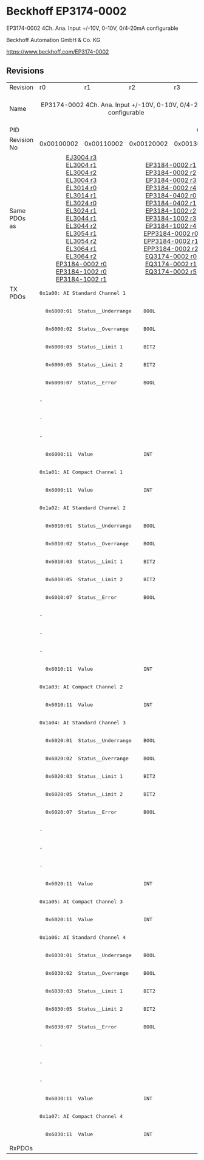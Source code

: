 # Beckhoff EP3174-0002

EP3174-0002 4Ch. Ana. Input +/-10V, 0-10V, 0/4-20mA configurable

Beckhoff Automation GmbH & Co. KG

https://www.beckhoff.com/EP3174-0002

## Revisions
<table>
<tr>
<td>Revision</td>
<td>r0</td>
<td>r1</td>
<td>r2</td>
<td>r3</td>
<td>r4</td>
<td>r5</td>
<td>r6</td>
<td>r7</td>
</tr>
<tr>
<td>Name</td>
<td colspan=4 align="center">EP3174-0002 4Ch. Ana. Input +/-10V, 0-10V, 0/4-20mA configurable</td>
<td colspan=2 align="center">EP3174-0002 4Ch. Ana. Input +/-10V, 0-10V, 0/4-20mA, +/-10mA configurable</td>
<td colspan=2 align="center">EP3174-0002 4Ch. Ana. Input +/-10V, 0-10V, 0/4-20mA configurable</td>
</tr>
<tr>
<td>PID</td>
<td colspan=8 align="center">0x0c664052</td>
</tr>
<tr>
<td>Revision No</td>
<td>0x00100002</td>
<td>0x00110002</td>
<td>0x00120002</td>
<td>0x00130002</td>
<td>0x00140002</td>
<td>0x00150002</td>
<td>0x00160002</td>
<td>0x00170002</td>
</tr>
<tr>
<td>Same PDOs as</td>
<td colspan=2 align="center"><a href="EJ3004.md">EJ3004 r3</a><br/><a href="EL3004.md">EL3004 r1</a><br/><a href="EL3004.md">EL3004 r2</a><br/><a href="EL3004.md">EL3004 r3</a><br/><a href="EL3014.md">EL3014 r0</a><br/><a href="EL3014.md">EL3014 r1</a><br/><a href="EL3024.md">EL3024 r0</a><br/><a href="EL3024.md">EL3024 r1</a><br/><a href="EL3044.md">EL3044 r1</a><br/><a href="EL3044.md">EL3044 r2</a><br/><a href="EL3054.md">EL3054 r1</a><br/><a href="EL3054.md">EL3054 r2</a><br/><a href="EL3064.md">EL3064 r1</a><br/><a href="EL3064.md">EL3064 r2</a><br/><a href="EP3184-0002.md">EP3184-0002 r0</a><br/><a href="EP3184-1002.md">EP3184-1002 r0</a><br/><a href="EP3184-1002.md">EP3184-1002 r1</a></td>
<td colspan=2 align="center"><a href="EP3184-0002.md">EP3184-0002 r1</a><br/><a href="EP3184-0002.md">EP3184-0002 r2</a><br/><a href="EP3184-0002.md">EP3184-0002 r3</a><br/><a href="EP3184-0002.md">EP3184-0002 r4</a><br/><a href="EP3184-0402.md">EP3184-0402 r0</a><br/><a href="EP3184-0402.md">EP3184-0402 r1</a><br/><a href="EP3184-1002.md">EP3184-1002 r2</a><br/><a href="EP3184-1002.md">EP3184-1002 r3</a><br/><a href="EP3184-1002.md">EP3184-1002 r4</a><br/><a href="EPP3184-0002.md">EPP3184-0002 r0</a><br/><a href="EPP3184-0002.md">EPP3184-0002 r1</a><br/><a href="EPP3184-0002.md">EPP3184-0002 r2</a><br/><a href="EQ3174-0002.md">EQ3174-0002 r0</a><br/><a href="EQ3174-0002.md">EQ3174-0002 r1</a><br/><a href="EQ3174-0002.md">EQ3174-0002 r5</a></td>
<td colspan=2 align="center"></td>
<td><a href="EPP3174-0002.md">EPP3174-0002 r0</a></td>
<td><a href="EP3184-0002.md">EP3184-0002 r5</a><br/><a href="EP3184-0402.md">EP3184-0402 r2</a><br/><a href="EP3184-1002.md">EP3184-1002 r5</a><br/><a href="EPP3184-0002.md">EPP3184-0002 r3</a><br/><a href="EQ3174-0002.md">EQ3174-0002 r7</a></td>
</tr>
<tr>
<td rowspan=48 valign=top>TX PDOs</td>
<td colspan=8 align="left"><pre>0x1a00: AI Standard Channel 1</pre></td>
<td></td>
</tr>
<tr>
<td colspan=8 align="left"><pre>  0x6000:01  Status__Underrange    BOOL</pre></td>
</tr>
<tr>
<td colspan=8 align="left"><pre>  0x6000:02  Status__Overrange     BOOL</pre></td>
</tr>
<tr>
<td colspan=8 align="left"><pre>  0x6000:03  Status__Limit 1       BIT2</pre></td>
</tr>
<tr>
<td colspan=8 align="left"><pre>  0x6000:05  Status__Limit 2       BIT2</pre></td>
</tr>
<tr>
<td colspan=8 align="left"><pre>  0x6000:07  Status__Error         BOOL</pre></td>
</tr>
<tr>
<td colspan=4 align="left"><pre>-</pre></td>
<td colspan=4 align="left"><pre>  0x6000:0e  Status__Sync error    BOOL</pre></td>
</tr>
<tr>
<td colspan=4 align="left"><pre>-</pre></td>
<td colspan=4 align="left"><pre>  0x6000:0f  Status__TxPDO State   BOOL</pre></td>
</tr>
<tr>
<td colspan=4 align="left"><pre>-</pre></td>
<td colspan=4 align="left"><pre>  0x6000:10  Status__TxPDO Toggle  BOOL</pre></td>
</tr>
<tr>
<td colspan=8 align="left"><pre>  0x6000:11  Value                 INT</pre></td>
</tr>
<tr>
<td colspan=8 align="left"><pre>0x1a01: AI Compact Channel 1</pre></td>
</tr>
<tr>
<td colspan=8 align="left"><pre>  0x6000:11  Value                 INT</pre></td>
</tr>
<tr>
<td colspan=8 align="left"><pre>0x1a02: AI Standard Channel 2</pre></td>
</tr>
<tr>
<td colspan=8 align="left"><pre>  0x6010:01  Status__Underrange    BOOL</pre></td>
</tr>
<tr>
<td colspan=8 align="left"><pre>  0x6010:02  Status__Overrange     BOOL</pre></td>
</tr>
<tr>
<td colspan=8 align="left"><pre>  0x6010:03  Status__Limit 1       BIT2</pre></td>
</tr>
<tr>
<td colspan=8 align="left"><pre>  0x6010:05  Status__Limit 2       BIT2</pre></td>
</tr>
<tr>
<td colspan=8 align="left"><pre>  0x6010:07  Status__Error         BOOL</pre></td>
</tr>
<tr>
<td colspan=4 align="left"><pre>-</pre></td>
<td colspan=4 align="left"><pre>  0x6010:0e  Status__Sync error    BOOL</pre></td>
</tr>
<tr>
<td colspan=4 align="left"><pre>-</pre></td>
<td colspan=4 align="left"><pre>  0x6010:0f  Status__TxPDO State   BOOL</pre></td>
</tr>
<tr>
<td colspan=4 align="left"><pre>-</pre></td>
<td colspan=4 align="left"><pre>  0x6010:10  Status__TxPDO Toggle  BOOL</pre></td>
</tr>
<tr>
<td colspan=8 align="left"><pre>  0x6010:11  Value                 INT</pre></td>
</tr>
<tr>
<td colspan=8 align="left"><pre>0x1a03: AI Compact Channel 2</pre></td>
</tr>
<tr>
<td colspan=8 align="left"><pre>  0x6010:11  Value                 INT</pre></td>
</tr>
<tr>
<td colspan=8 align="left"><pre>0x1a04: AI Standard Channel 3</pre></td>
</tr>
<tr>
<td colspan=8 align="left"><pre>  0x6020:01  Status__Underrange    BOOL</pre></td>
</tr>
<tr>
<td colspan=8 align="left"><pre>  0x6020:02  Status__Overrange     BOOL</pre></td>
</tr>
<tr>
<td colspan=8 align="left"><pre>  0x6020:03  Status__Limit 1       BIT2</pre></td>
</tr>
<tr>
<td colspan=8 align="left"><pre>  0x6020:05  Status__Limit 2       BIT2</pre></td>
</tr>
<tr>
<td colspan=8 align="left"><pre>  0x6020:07  Status__Error         BOOL</pre></td>
</tr>
<tr>
<td colspan=4 align="left"><pre>-</pre></td>
<td colspan=4 align="left"><pre>  0x6020:0e  Status__Sync error    BOOL</pre></td>
</tr>
<tr>
<td colspan=4 align="left"><pre>-</pre></td>
<td colspan=4 align="left"><pre>  0x6020:0f  Status__TxPDO State   BOOL</pre></td>
</tr>
<tr>
<td colspan=4 align="left"><pre>-</pre></td>
<td colspan=4 align="left"><pre>  0x6020:10  Status__TxPDO Toggle  BOOL</pre></td>
</tr>
<tr>
<td colspan=8 align="left"><pre>  0x6020:11  Value                 INT</pre></td>
</tr>
<tr>
<td colspan=8 align="left"><pre>0x1a05: AI Compact Channel 3</pre></td>
</tr>
<tr>
<td colspan=8 align="left"><pre>  0x6020:11  Value                 INT</pre></td>
</tr>
<tr>
<td colspan=8 align="left"><pre>0x1a06: AI Standard Channel 4</pre></td>
</tr>
<tr>
<td colspan=8 align="left"><pre>  0x6030:01  Status__Underrange    BOOL</pre></td>
</tr>
<tr>
<td colspan=8 align="left"><pre>  0x6030:02  Status__Overrange     BOOL</pre></td>
</tr>
<tr>
<td colspan=8 align="left"><pre>  0x6030:03  Status__Limit 1       BIT2</pre></td>
</tr>
<tr>
<td colspan=8 align="left"><pre>  0x6030:05  Status__Limit 2       BIT2</pre></td>
</tr>
<tr>
<td colspan=8 align="left"><pre>  0x6030:07  Status__Error         BOOL</pre></td>
</tr>
<tr>
<td colspan=4 align="left"><pre>-</pre></td>
<td colspan=4 align="left"><pre>  0x6030:0e  Status__Sync error    BOOL</pre></td>
</tr>
<tr>
<td colspan=4 align="left"><pre>-</pre></td>
<td colspan=4 align="left"><pre>  0x6030:0f  Status__TxPDO State   BOOL</pre></td>
</tr>
<tr>
<td colspan=4 align="left"><pre>-</pre></td>
<td colspan=4 align="left"><pre>  0x6030:10  Status__TxPDO Toggle  BOOL</pre></td>
</tr>
<tr>
<td colspan=8 align="left"><pre>  0x6030:11  Value                 INT</pre></td>
</tr>
<tr>
<td colspan=8 align="left"><pre>0x1a07: AI Compact Channel 4</pre></td>
</tr>
<tr>
<td colspan=8 align="left"><pre>  0x6030:11  Value                 INT</pre></td>
</tr>
<tr>
<td>RxPDOs</td>
<td colspan=8 align="left"></td>
</tr>
</table>
